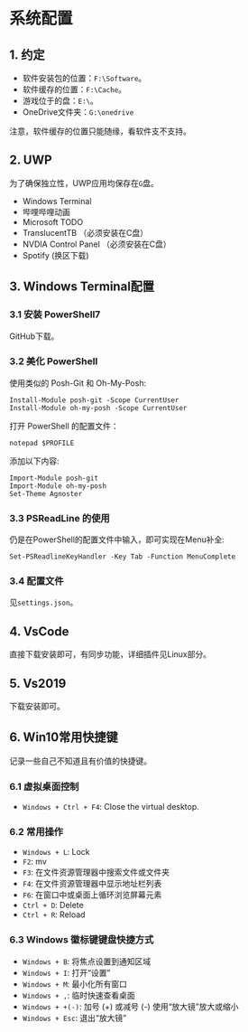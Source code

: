 # 系统配置

## 1. 约定

+ 软件安装包的位置：`F:\Software`。
+ 软件缓存的位置：`F:\Cache`。
+ 游戏位于的盘：`E:\`。
+ OneDrive文件夹：`G:\onedrive`

注意，软件缓存的位置只能随缘，看软件支不支持。

## 2. UWP

为了确保独立性，UWP应用均保存在`G`盘。

+ Windows Terminal
+ 哔哩哔哩动画
+ Microsoft TODO
+ TranslucentTB （必须安装在C盘）
+ NVDIA Control Panel （必须安装在C盘）
+ Spotify (换区下载)

## 3. Windows Terminal配置

### 3.1 安装 PowerShell7

GitHub下载。

### 3.2 美化 PowerShell

使用类似的 Posh-Git 和 Oh-My-Posh:

```shell
Install-Module posh-git -Scope CurrentUser
Install-Module oh-my-posh -Scope CurrentUser
```

打开 PowerShell 的配置文件：

```shell
notepad $PROFILE
```

添加以下内容:

```shell
Import-Module posh-git 
Import-Module oh-my-posh 
Set-Theme Agnoster
```

### 3.3 PSReadLine 的使用

仍是在PowerShell的配置文件中输入，即可实现在Menu补全:

```shell
Set-PSReadlineKeyHandler -Key Tab -Function MenuComplete
```

### 3.4 配置文件

见`settings.json`。

## 4. VsCode

直接下载安装即可，有同步功能，详细插件见Linux部分。

## 5. Vs2019

下载安装即可。

## 6. Win10常用快捷键

记录一些自己不知道且有价值的快捷键。

### 6.1 虚拟桌面控制

+ `Windows + Ctrl + F4`: Close the virtual desktop.

### 6.2 常用操作

+ `Windows + L`: Lock
+ `F2`: mv
+ `F3`: 在文件资源管理器中搜索文件或文件夹
+ `F4`: 在文件资源管理器中显示地址栏列表
+ `F6`: 在窗口中或桌面上循环浏览屏幕元素
+ `Ctrl + D`: Delete
+ `Ctrl + R`: Reload

### 6.3 Windows 徽标键键盘快捷方式

+ `Windows + B`: 将焦点设置到通知区域
+ `Windows + I`: 打开“设置”
+ `Windows + M`: 最小化所有窗口
+ `Windows + ,`: 临时快速查看桌面
+ `Windows + +(-)`: 加号 (+) 或减号 (-) 使用“放大镜”放大或缩小
+ `Windows + Esc`: 退出“放大镜”
